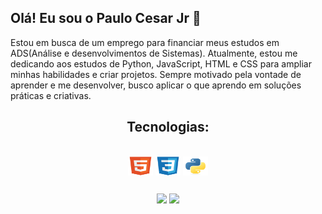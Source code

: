 ## Olá! Eu sou o Paulo Cesar Jr 👋

Estou em busca de um emprego para financiar meus estudos em ADS(Análise e desenvolvimentos de Sistemas). Atualmente, estou me dedicando aos estudos de Python, JavaScript, HTML e CSS para ampliar minhas habilidades e criar projetos. Sempre motivado pela vontade de aprender e me desenvolver, busco aplicar o que aprendo em soluções práticas e criativas.



<h2 align="center">Tecnologias:</h2>
<div align="center">
<div style="display: inline_block"><br>
  <img align="center" alt="Rafa-HTML" height="30" width="40" src="https://raw.githubusercontent.com/devicons/devicon/master/icons/html5/html5-original.svg">
  <img align="center" alt="Rafa-CSS" height="30" width="40" src="https://raw.githubusercontent.com/devicons/devicon/master/icons/css3/css3-original.svg">
  <img align="center" alt="Rafa-Python" height="30" width="40" src="https://raw.githubusercontent.com/devicons/devicon/master/icons/python/python-original.svg">
</div>

##

<div> 
  <a href = "mailto:paulocesarjr.dev@gmail.com"><img src="https://img.shields.io/badge/-Gmail-%23333?style=for-the-badge&logo=gmail&logoColor=white" target="_blank"></a>
  <a href="https://www.linkedin.com/in/paulocesarkh/" target="_blank" rel="external"><img src="https://img.shields.io/badge/-LinkedIn-%230077B5?style=for-the-badge&logo=linkedin&logoColor=white" target="_blank"></a> 
  
</div>

